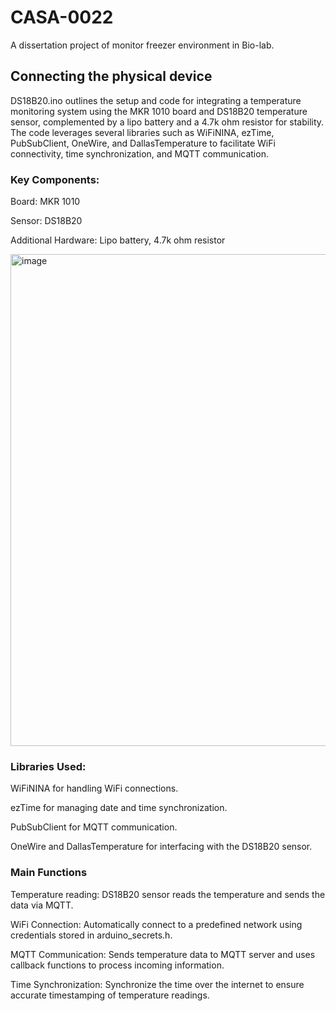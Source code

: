 # CASA-0022

A dissertation project of monitor freezer environment in Bio-lab.

## Connecting the physical device

DS18B20.ino outlines the setup and code for integrating a temperature monitoring system using the MKR 1010 board and DS18B20 temperature sensor, complemented by a lipo battery and a 4.7k ohm resistor for stability. The code leverages several libraries such as WiFiNINA, ezTime, PubSubClient, OneWire, and DallasTemperature to facilitate WiFi connectivity, time synchronization, and MQTT communication.

### Key Components:

Board: MKR 1010


Sensor: DS18B20


Additional Hardware: Lipo battery, 4.7k ohm resistor

<img width="787" alt="image" src="https://github.com/xxu121/CASA-0022/assets/146341729/2a896eab-2ef1-481f-ad77-ebefad3879ed">


### Libraries Used:

WiFiNINA for handling WiFi connections.


ezTime for managing date and time synchronization.


PubSubClient for MQTT communication.


OneWire and DallasTemperature for interfacing with the DS18B20 sensor.


### Main Functions


Temperature reading: DS18B20 sensor reads the temperature and sends the data via MQTT.


WiFi Connection: Automatically connect to a predefined network using credentials stored in arduino_secrets.h.


MQTT Communication: Sends temperature data to MQTT server and uses callback functions to process incoming information.


Time Synchronization: Synchronize the time over the internet to ensure accurate timestamping of temperature readings.


